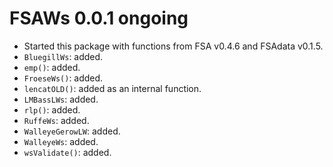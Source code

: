 # FSAWs 0.0.1 ongoing

* Started this package with functions from FSA v0.4.6 and FSAdata v0.1.5.
* `BluegillWs`: added.
* `emp()`: added.
* `FroeseWs()`: added.
* `lencatOLD()`: added as an internal function.
* `LMBassLWs`: added.
* `rlp()`: added.
* `RuffeWs`: added.
* `WalleyeGerowLW`: added.
* `WalleyeWs`: added.
* `wsValidate()`: added.
